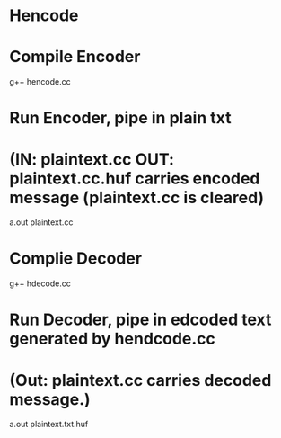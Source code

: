 Hencode
=======

# Compile Encoder
g++ hencode.cc

# Run Encoder, pipe in plain txt 
# (IN: plaintext.cc OUT: plaintext.cc.huf carries encoded message (plaintext.cc is cleared)
a.out plaintext.cc    

# Complie Decoder
g++ hdecode.cc

# Run Decoder, pipe in edcoded text generated by hendcode.cc
# (Out: plaintext.cc carries decoded message.)
a.out plaintext.txt.huf
